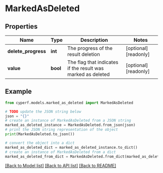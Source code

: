 # MarkedAsDeleted


## Properties

Name | Type | Description | Notes
------------ | ------------- | ------------- | -------------
**delete_progress** | **int** | The progress of the result deletion | [optional] [readonly] 
**value** | **bool** | The flag that indicates if the result was marked as deleted | [optional] [readonly] 

## Example

```python
from cyperf.models.marked_as_deleted import MarkedAsDeleted

# TODO update the JSON string below
json = "{}"
# create an instance of MarkedAsDeleted from a JSON string
marked_as_deleted_instance = MarkedAsDeleted.from_json(json)
# print the JSON string representation of the object
print(MarkedAsDeleted.to_json())

# convert the object into a dict
marked_as_deleted_dict = marked_as_deleted_instance.to_dict()
# create an instance of MarkedAsDeleted from a dict
marked_as_deleted_from_dict = MarkedAsDeleted.from_dict(marked_as_deleted_dict)
```
[[Back to Model list]](../README.md#documentation-for-models) [[Back to API list]](../README.md#documentation-for-api-endpoints) [[Back to README]](../README.md)



